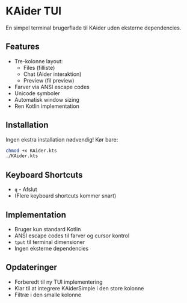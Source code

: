 # KAider TUI

En simpel terminal brugerflade til KAider uden eksterne dependencies.

## Features

- Tre-kolonne layout:
  - Files (filliste)
  - Chat (Aider interaktion)
  - Preview (fil preview)
- Farver via ANSI escape codes
- Unicode symboler
- Automatisk window sizing
- Ren Kotlin implementation

## Installation

Ingen ekstra installation nødvendig! Kør bare:

```bash
chmod +x KAider.kts
./KAider.kts
```

## Keyboard Shortcuts

- `q` - Afslut
- (Flere keyboard shortcuts kommer snart)

## Implementation

- Bruger kun standard Kotlin
- ANSI escape codes til farver og cursor kontrol
- `tput` til terminal dimensioner
- Ingen eksterne dependencies

## Opdateringer

- Forberedt til ny TUI implementering
- Klar til at integrere KAiderSimple i den store kolonne
- Filtræ i den smalle kolonne 